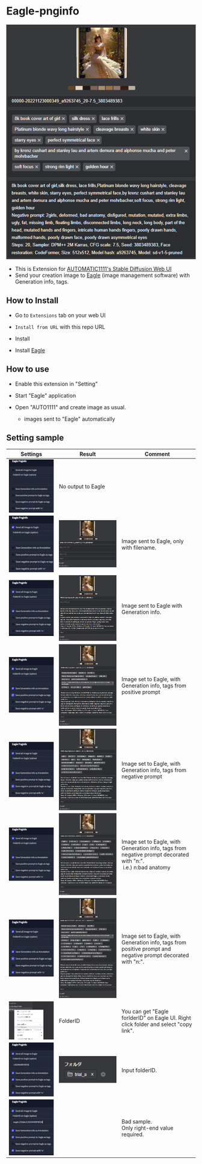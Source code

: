 # Eagle-pnginfo

![](misc/sss_top.png)

- This is Extension for [AUTOMATIC1111's Stable Diffusion Web UI](https://github.com/AUTOMATIC1111/stable-diffusion-webui)
- Send your creation image to [Eagle](https://jp.eagle.cool/) (image management software) with Generation info, tags.

## How to Install

- Go to `Extensions` tab on your web UI

- `Install from URL` with this repo URL

- Install



- Install [Eagle]([https://jp.eagle.cool/](https://jp.eagle.cool/))



## How to use

- Enable this extension in "Setting"

- Start "Eagle" application

- Open "AUTO1111" and create image as usual.
  
   - images sent to "Eagle" automatically

## Setting sample

| Settings              | Result                | Comment                                                                                                           |
| --------------------- | --------------------- | ----------------------------------------------------------------------------------------------------------------- |
| ![](misc/sss00.png)   | No output to Eagle    |                                                                                                                   |
| ![](misc/sss01-1.png) | ![](misc/sss01-2.png) | Image sent to Eagle, only with filename.                                                                          |
| ![](misc/sss02-1.png) | ![](misc/sss02-2.png) | Image sent to Eagle with Generation info.                                                                         |
| ![](misc/sss03-1.png) | ![](misc/sss03-2.png) | Image set to Eagle, with Generation info, tags from positive prompt                                               |
| ![](misc/sss04-1.png) | ![](misc/sss04-2.png) | Image set to Eagle, with Generation info, tags from negative prompt                                               |
| ![](misc/sss05-1.png) | ![](misc/sss05-2.png) | Image set to Eagle, with Generation info, tags from negative prompt decorated with "n:".<br/> i.e.) n:bad anatomy |
| ![](misc/sss06-1.png) | ![](misc/sss06-2.png) | Image set to Eagle, with Generation info, tags from positive prompt and negative prompt decorated with "n:".      |
| ![](misc/sss07-1.png) | FolderID              | You can get "Eagle forlderID" on Eagle UI. Right click folder and select "copy link".                             |
| ![](misc/sss07-4.png) | ![](misc/sss07-3.png) | Input folderID.                                                                                                   |
| ![](misc/sss07-2.png) |                       | Bad sample.<br/>Only right-end value required.                                                                    |
